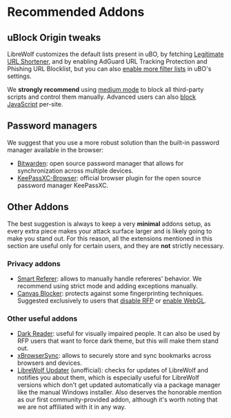 # Recommended Addons

## uBlock Origin tweaks

LibreWolf customizes the default lists present in uBO, by fetching
[Legitimate URL Shortener](https://github.com/DandelionSprout/adfilt/discussions/163),
and by enabling AdGuard URL Tracking Protection and Phishing URL Blocklist, but
you can also
[enable more filter lists](https://github.com/gorhill/uBlock/wiki/Dashboard:-Filter-lists)
in uBO's settings.

We **strongly recommend** using
[medium mode](https://github.com/gorhill/uBlock/wiki/Blocking-mode:-medium-mode)
to block all third-party scripts and control them manually. Advanced users can
also
[block JavaScript](https://github.com/gorhill/uBlock/wiki/Per-site-switches#no-scripting)
per-site.

## Password managers

We suggest that you use a more robust solution than the built-in password
manager available in the browser:

- [Bitwarden](https://addons.mozilla.org/en-US/firefox/addon/bitwarden-password-manager/):
  open source password manager that allows for synchronization across multiple
  devices.
- [KeePassXC-Browser](https://addons.mozilla.org/en-US/firefox/addon/keepassxc-browser/):
  official browser plugin for the open source password manager KeePassXC.

## Other Addons

The best suggestion is always to keep a very **minimal** addons setup, as every
extra piece makes your attack surface larger and is likely going to make you
stand out. For this reason, all the extensions mentioned in this section are
useful only for certain users, and they are **not** strictly necessary.

### Privacy addons

- [Smart Referer](https://addons.mozilla.org/en-US/firefox/addon/smart-referer/):
  allows to manually handle refereres' behavior. We recommend using strict mode
  and adding exceptions manually.
- [Canvas Blocker](https://addons.mozilla.org/en-US/firefox/addon/canvasblocker/):
  protects against some fingerprinting techniques. Suggested exclusively to
  users that [disable RFP](/docs/settings/#disable-rfp-resist-fingerprinting) or
  [enable WebGL](/docs/settings/#enable-webgl).

### Other useful addons

- [Dark Reader](https://addons.mozilla.org/en-US/firefox/addon/darkreader/):
  useful for visually impaired people. It can also be used by RFP users that
  want to force dark theme, but this will make them stand out.
- [xBrowserSync](https://addons.mozilla.org/en-US/firefox/addon/xbs/): allows to
  securely store and sync bookmarks across browsers and devices.
- [LibreWolf Updater](https://addons.mozilla.org/en-US/firefox/addon/librewolf-updater/)
  (unofficial): checks for updates of LibreWolf and notifies you about them,
  which is especially useful for LibreWolf versions which don't get updated
  automatically via a package manager like the manual Windows installer. Also
  deserves the honorable mention as our first community-provided addon, although
  it's worth noting that we are not affiliated with it in any way.
